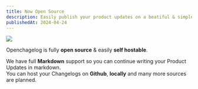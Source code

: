 ```yaml
---
title: Now Open Source
description: Easily publish your product updates on a beatiful & simple Page
publishedAt: 2024-04-24
---
```


![](https://i.ibb.co/9H8cj7Z/Screenshot-2024-04-24-at-17-54-19.png)

Openchagelog is fully **open source** & easily **self hostable**.  

We have full **Markdown** support so you can continue writing your Product Updates in markdown.  
You can host your Changelogs on **Github**, **locally** and many more sources are planned.